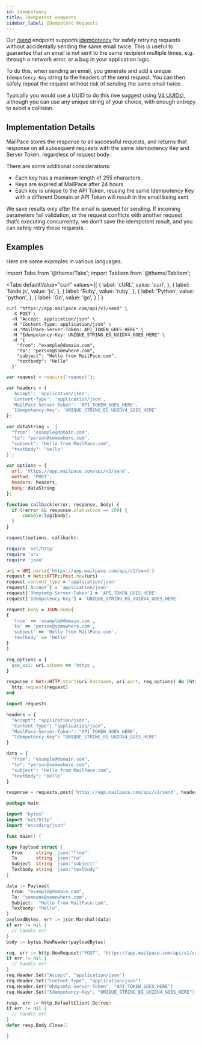 ```yaml
---
id: idempotency
title: Idempotent Requests
sidebar_label: Idempotent Requests
---
```


Our [/send](../reference/send) endpoint supports [idempotency](https://en.wikipedia.org/wiki/Idempotence) for safely retrying requests without accidentally sending the same email twice. This is useful to guarantee that an email is not sent to the same recipient multiple times, e.g. through a network error, or a bug in your application logic.

To do this, when sending an email, you generate and add a unique `Idempotency-Key` string to the headers of the send request. You can then safely repeat the request without risk of sending the same email twice.

Typically you would use a UUID to do this (we suggest using [V4 UUIDs](https://datatracker.ietf.org/doc/html/rfc9562#section-5.4)), although you can use any unique string of your choice, with enough entropy to avoid a collision.

## Implementation Details

MailPace stores the response to all successful requests, and returns that response on all subsequent requests with the same Idempotency Key and Server Token, regardless of request body.

There are some additional considerations:

- Each key has a maximum length of 255 characters.
- Keys are expired at MailPace after 24 hours
- Each key is unique to the API Token, reusing the same Idempotency Key with a different Domain or API Token will result in the email being sent

We save results only after the email is queued for sending. If incoming parameters fail validation, or the request conflicts with another request that’s executing concurrently, we don’t save the idempotent result, and you can safely retry these requests.

## Examples

Here are some examples in various languages. 

import Tabs from '@theme/Tabs';
import TabItem from '@theme/TabItem';

<Tabs
  defaultValue="curl"
  values={[
  { label: 'cURL', value: 'curl', },
  { label: 'Node.js', value: 'js', },
  { label: 'Ruby', value: 'ruby', },
  { label: 'Python', value: 'python', },
  { label: 'Go', value: 'go', }
  ]
  }
>

  <TabItem value="curl">

  ```shell
curl "https://app.mailpace.com/api/v1/send" \
    -X POST \
    -H "Accept: application/json" \
    -H "Content-Type: application/json" \
    -H "MailPace-Server-Token: API_TOKEN_GOES_HERE" \
    -H "Idempotency-Key: UNIQUE_STRING_EG_UUIDV4_GOES_HERE" \
    -d '{
      "from": "example@domain.com",
      "to": "person@somewhere.com",
      "subject": "Hello from MailPace.com",
      "textbody": "Hello"
    }'
  ```
  </TabItem>
  <TabItem value="js">

  ```js
var request = require('request');

var headers = {
    'Accept': 'application/json',
    'Content-Type': 'application/json',
    'MailPace-Server-Token': 'API_TOKEN_GOES_HERE',
    'Idempotency-Key': 'UNIQUE_STRING_EG_UUIDV4_GOES_HERE'
};

var dataString = `{
    "from": "example@domain.com",
    "to": "person@somewhere.com",
    "subject": "Hello from MailPace.com",
    "textbody": "Hello"
  }`;

var options = {
    url: 'https://app.mailpace.com/api/v1/send',
    method: 'POST',
    headers: headers,
    body: dataString
};

function callback(error, response, body) {
    if (!error && response.statusCode == 200) {
        console.log(body);
    }
}

request(options, callback);
  ```

  </TabItem>

  <TabItem value="ruby">

  ```ruby
require 'net/http'
require 'uri'
require 'json'

uri = URI.parse('https://app.mailpace.com/api/v1/send')
request = Net::HTTP::Post.new(uri)
request.content_type = 'application/json'
request['Accept'] = 'application/json'
request['Ohmysmtp-Server-Token'] = 'API_TOKEN_GOES_HERE'
request['Idempotency-Key'] = 'UNIQUE_STRING_EG_UUIDV4_GOES_HERE'

request.body = JSON.dump(
  {
    'from' => 'example@domain.com',
    'to' => 'person@somewhere.com',
    'subject' => 'Hello from MailPace.com',
    'textbody' => 'Hello'
  }
)

req_options = {
    use_ssl: uri.scheme == 'https',
}

response = Net::HTTP.start(uri.hostname, uri.port, req_options) do |http|
    http.request(request)
end
  ```

  </TabItem>

  <TabItem value="python">

  ```py
import requests

headers = {
    "Accept": "application/json",
    "Content-Type": "application/json",
    "MailPace-Server-Token": "API_TOKEN_GOES_HERE",
    "Idempotency-Key": "UNIQUE_STRING_EG_UUIDV4_GOES_HERE"
}

data = {
    "from": "example@domain.com",
    "to": "person@somewhere.com",
    "subject": "Hello from MailPace.com",
    "textbody": "Hello"
}

response = requests.post('https://app.mailpace.com/api/v1/send', headers=headers, data=data)

  ```

  </TabItem>

  <TabItem value="go">

  ```go
package main

import "bytes"
import "net/http"
import "encoding/json"

func main() {

type Payload struct {
    From     string `json:"from"`
    To       string `json:"to"`
    Subject  string `json:"subject"`
    Textbody string `json:"textbody"`
}

data := Payload{
    From: "example@domain.com",
    To: "someone@somewhere.com",
    Subject:  "Hello from MailPace.com",
    Textbody: "Hello",
}
payloadBytes, err := json.Marshal(data)
if err != nil {
    // handle err
}
body := bytes.NewReader(payloadBytes)

req, err := http.NewRequest("POST", "https://app.mailpace.com/api/v1/send", body)
if err != nil {
    // handle err
}
req.Header.Set("Accept", "application/json")
req.Header.Set("Content-Type", "application/json")
req.Header.Set("Ohmysmtp-Server-Token", "API_TOKEN_GOES_HERE")
req.Header.Set("Idempotency-Key", "UNIQUE_STRING_EG_UUIDV4_GOES_HERE")

resp, err := http.DefaultClient.Do(req)
if err != nil {
    // handle err
}
defer resp.Body.Close()

}
  ```

  </TabItem>
</Tabs>